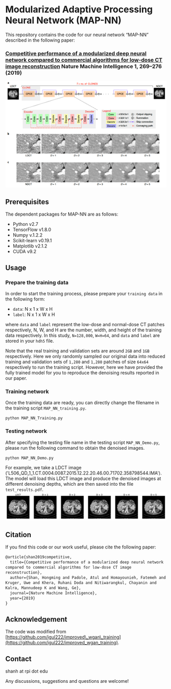 # Modularized Adaptive Processing Neural Network (MAP-NN)

This repository contains the code for our neural network “MAP-NN” described in the following paper:

### [Competitive performance of a modularized deep neural network compared to commercial algorithms for low-dose CT image reconstruction](https://doi.org/10.1038/s42256-019-0057-9) Nature Machine Intelligence 1, 269–276 (2019) 
![](network.png)
## Prerequisites
The dependent packages for MAP-NN are as follows:

* Python v2.7
* TensorFlow v1.8.0
* Numpy v.1.2.2
* Scikit-learn v0.19.1
* Matplotlib v2.1.2
* CUDA v9.2

## Usage

### Prepare the training data

In order to start the training process, please prepare your ``training data`` in the following form:

*  ``data``: N x 1 x W x H  
* ``label``: N x 1 x W x H 

where ``data`` and ``label`` represent the low-dose and normal-dose CT patches respectively, N, W, and H are the number, width, and height of the training data respectively. In this study, ``N=128,000``, ``W=H=64``, and ``data`` and ``label`` are stored in your ``hdh5`` file. 

Note that the real training and validation sets are around ``2GB`` and ``1GB`` respectively. Here we only randomly sampled our original data into reduced training and validation sets of ``1,280`` and ``1,280`` patches of size ``64x64`` respectively to run the training script. However, here we have provided the fully trained model for you to reproduce the denoising results reported in our paper.

### Training network

Once the training data are ready, you can directly change the filename in the training script ``MAP_NN_training.py``.

```
python MAP_NN_Training.py
``` 

### Testing network

After specifying the testing file name in the testing script ``MAP_NN_Demo.py``, please run the following command to obtain the denoised images.

```
python MAP_NN_Demo.py
``` 


For example, we take a LDCT image ('L506_QD_1_1.CT.0004.0087.2015.12.22.20.46.00.71702.358798544.IMA').  The model will load this LDCT image and produce the denoised images at different denoising depths, which are then saved into the file ``test_results.pdf``.
![](test_results.png)


## Citation

If you find this code or our work useful, please cite the following paper:

```
@article{shan2019competitive,
  title={Competitive performance of a modularized deep neural network compared to commercial algorithms for low-dose CT image reconstruction},
  author={Shan, Hongming and Padole, Atul and Homayounieh, Fatemeh and Kruger, Uwe and Khera, Ruhani Doda and Nitiwarangkul, Chayanin and Kalra, Mannudeep K and Wang, Ge},
  journal={Nature Machine Intelligence},
  year={2019}
}
```
## Acknowledgement

The code was modified from [https://github.com/igul222/improved\_wgan\_training](https://github.com/igul222/improved_wgan_training).


## Contact

shanh at rpi dot edu

Any discussions, suggestions and questions are welcome!


